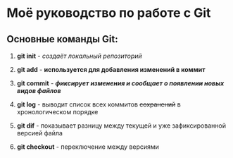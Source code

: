 # Моё руководство по работе с Git

## Основные команды Git:

1. **git init** - *создаёт локальный репозиторий*

2. **git add** - **используется для добавления изменений в коммит**

3. **git commit** - ***фиксирует изменения и сообщает о появлении новых видов файлов***

4. **git log** - выводит список всех коммитов ~~сохранений~~ в хронологическом порядке

5. **git dif** - показывает разницу между текущей и уже зафиксированной версией файла

6. **git checkout** - переключение между версиями
